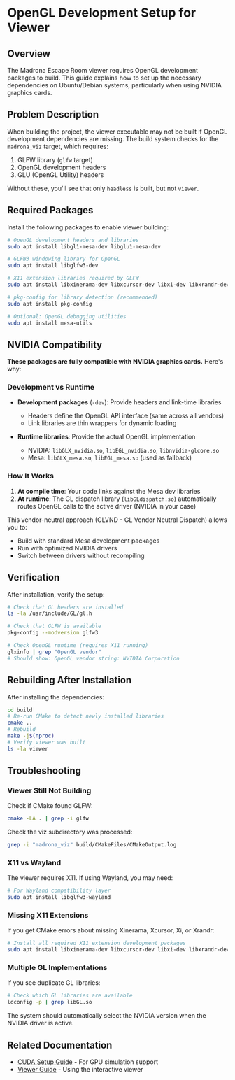 # OpenGL Development Setup for Viewer

## Overview

The Madrona Escape Room viewer requires OpenGL development packages to build. This guide explains how to set up the necessary dependencies on Ubuntu/Debian systems, particularly when using NVIDIA graphics cards.

## Problem Description

When building the project, the viewer executable may not be built if OpenGL development dependencies are missing. The build system checks for the `madrona_viz` target, which requires:

1. GLFW library (`glfw` target)
2. OpenGL development headers
3. GLU (OpenGL Utility) headers

Without these, you'll see that only `headless` is built, but not `viewer`.

## Required Packages

Install the following packages to enable viewer building:

```bash
# OpenGL development headers and libraries
sudo apt install libgl1-mesa-dev libglu1-mesa-dev

# GLFW3 windowing library for OpenGL
sudo apt install libglfw3-dev

# X11 extension libraries required by GLFW
sudo apt install libxinerama-dev libxcursor-dev libxi-dev libxrandr-dev

# pkg-config for library detection (recommended)
sudo apt install pkg-config

# Optional: OpenGL debugging utilities
sudo apt install mesa-utils
```

## NVIDIA Compatibility

**These packages are fully compatible with NVIDIA graphics cards.** Here's why:

### Development vs Runtime

- **Development packages** (`-dev`): Provide headers and link-time libraries
  - Headers define the OpenGL API interface (same across all vendors)
  - Link libraries are thin wrappers for dynamic loading

- **Runtime libraries**: Provide the actual OpenGL implementation
  - NVIDIA: `libGLX_nvidia.so`, `libEGL_nvidia.so`, `libnvidia-glcore.so`
  - Mesa: `libGLX_mesa.so`, `libEGL_mesa.so` (used as fallback)

### How It Works

1. **At compile time**: Your code links against the Mesa dev libraries
2. **At runtime**: The GL dispatch library (`libGLdispatch.so`) automatically routes OpenGL calls to the active driver (NVIDIA in your case)

This vendor-neutral approach (GLVND - GL Vendor Neutral Dispatch) allows you to:
- Build with standard Mesa development packages
- Run with optimized NVIDIA drivers
- Switch between drivers without recompiling

## Verification

After installation, verify the setup:

```bash
# Check that GL headers are installed
ls -la /usr/include/GL/gl.h

# Check that GLFW is available
pkg-config --modversion glfw3

# Check OpenGL runtime (requires X11 running)
glxinfo | grep "OpenGL vendor"
# Should show: OpenGL vendor string: NVIDIA Corporation
```

## Rebuilding After Installation

After installing the dependencies:

```bash
cd build
# Re-run CMake to detect newly installed libraries
cmake ..
# Rebuild
make -j$(nproc)
# Verify viewer was built
ls -la viewer
```

## Troubleshooting

### Viewer Still Not Building

Check if CMake found GLFW:
```bash
cmake -LA . | grep -i glfw
```

Check the viz subdirectory was processed:
```bash
grep -i "madrona_viz" build/CMakeFiles/CMakeOutput.log
```

### X11 vs Wayland

The viewer requires X11. If using Wayland, you may need:
```bash
# For Wayland compatibility layer
sudo apt install libglfw3-wayland
```

### Missing X11 Extensions

If you get CMake errors about missing Xinerama, Xcursor, Xi, or Xrandr:
```bash
# Install all required X11 extension development packages
sudo apt install libxinerama-dev libxcursor-dev libxi-dev libxrandr-dev
```

### Multiple GL Implementations

If you see duplicate GL libraries:
```bash
# Check which GL libraries are available
ldconfig -p | grep libGL.so
```

The system should automatically select the NVIDIA version when the NVIDIA driver is active.

## Related Documentation

- [CUDA Setup Guide](../cuda/CUDA_SETUP_GUIDE.md) - For GPU simulation support
- [Viewer Guide](../../tools/VIEWER_GUIDE.md) - Using the interactive viewer